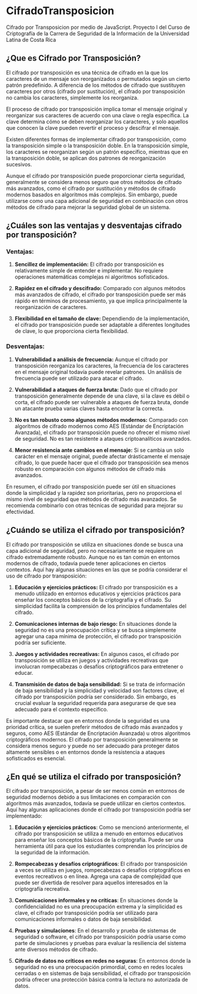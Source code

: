 # CifradoTransposicion
Cifrado por Transposicion por medio de JavaScript. Proyecto I del Curso de Criptografía de la Carrera de Seguridad de la Información de la Universidad Latina de Costa Rica

## ¿Que es Cifrado por Transposición?
El cifrado por transposición es una técnica de cifrado en la que los caracteres de un mensaje son reorganizados o permutados según un cierto patrón predefinido. A diferencia de los métodos de cifrado que sustituyen caracteres por otros (cifrado por sustitución), el cifrado por transposición no cambia los caracteres, simplemente los reorganiza.

El proceso de cifrado por transposición implica tomar el mensaje original y reorganizar sus caracteres de acuerdo con una clave o regla específica. La clave determina cómo se deben reorganizar los caracteres, y solo aquellos que conocen la clave pueden revertir el proceso y descifrar el mensaje.

Existen diferentes formas de implementar cifrado por transposición, como la transposición simple o la transposición doble. En la transposición simple, los caracteres se reorganizan según un patrón específico, mientras que en la transposición doble, se aplican dos patrones de reorganización sucesivos.

Aunque el cifrado por transposición puede proporcionar cierta seguridad, generalmente se considera menos seguro que otros métodos de cifrado más avanzados, como el cifrado por sustitución y métodos de cifrado modernos basados en algoritmos más complejos. Sin embargo, puede utilizarse como una capa adicional de seguridad en combinación con otros métodos de cifrado para mejorar la seguridad global de un sistema.

## ¿Cuáles son las ventajas y desventajas cifrado por transposición? 

### Ventajas:

1. **Sencillez de implementación:** El cifrado por transposición es relativamente simple de entender e implementar. No requiere operaciones matemáticas complejas ni algoritmos sofisticados.

2. **Rapidez en el cifrado y descifrado:** Comparado con algunos métodos más avanzados de cifrado, el cifrado por transposición puede ser más rápido en términos de procesamiento, ya que implica principalmente la reorganización de caracteres.

3. **Flexibilidad en el tamaño de clave:** Dependiendo de la implementación, el cifrado por transposición puede ser adaptable a diferentes longitudes de clave, lo que proporciona cierta flexibilidad.

### Desventajas:

1. **Vulnerabilidad a análisis de frecuencia:** Aunque el cifrado por transposición reorganiza los caracteres, la frecuencia de los caracteres en el mensaje original todavía puede revelar patrones. Un análisis de frecuencia puede ser utilizado para atacar el cifrado.

2. **Vulnerabilidad a ataques de fuerza bruta:** Dado que el cifrado por transposición generalmente depende de una clave, si la clave es débil o corta, el cifrado puede ser vulnerable a ataques de fuerza bruta, donde un atacante prueba varias claves hasta encontrar la correcta.

3. **No es tan robusto como algunos métodos modernos:** Comparado con algoritmos de cifrado modernos como AES (Estándar de Encriptación Avanzada), el cifrado por transposición puede no ofrecer el mismo nivel de seguridad. No es tan resistente a ataques criptoanalíticos avanzados.

4. **Menor resistencia ante cambios en el mensaje:** Si se cambia un solo carácter en el mensaje original, puede afectar drásticamente el mensaje cifrado, lo que puede hacer que el cifrado por transposición sea menos robusto en comparación con algunos métodos de cifrado más avanzados.

En resumen, el cifrado por transposición puede ser útil en situaciones donde la simplicidad y la rapidez son prioritarias, pero no proporciona el mismo nivel de seguridad que métodos de cifrado más avanzados. Se recomienda combinarlo con otras técnicas de seguridad para mejorar su efectividad.

## ¿Cuándo se utiliza el cifrado por transposición?
El cifrado por transposición se utiliza en situaciones donde se busca una capa adicional de seguridad, pero no necesariamente se requiere un cifrado extremadamente robusto. Aunque no es tan común en entornos modernos de cifrado, todavía puede tener aplicaciones en ciertos contextos. Aquí hay algunas situaciones en las que se podría considerar el uso de cifrado por transposición:

1. **Educación y ejercicios prácticos:** El cifrado por transposición es a menudo utilizado en entornos educativos y ejercicios prácticos para enseñar los conceptos básicos de la criptografía y el cifrado. Su simplicidad facilita la comprensión de los principios fundamentales del cifrado.

2. **Comunicaciones internas de bajo riesgo:** En situaciones donde la seguridad no es una preocupación crítica y se busca simplemente agregar una capa mínima de protección, el cifrado por transposición podría ser suficiente.

3. **Juegos y actividades recreativas:** En algunos casos, el cifrado por transposición se utiliza en juegos y actividades recreativas que involucran rompecabezas o desafíos criptográficos para entretener o educar.

4. **Transmisión de datos de baja sensibilidad:** Si se trata de información de baja sensibilidad y la simplicidad y velocidad son factores clave, el cifrado por transposición podría ser considerado. Sin embargo, es crucial evaluar la seguridad requerida para asegurarse de que sea adecuado para el contexto específico.

Es importante destacar que en entornos donde la seguridad es una prioridad crítica, se suelen preferir métodos de cifrado más avanzados y seguros, como AES (Estándar de Encriptación Avanzada) u otros algoritmos criptográficos modernos. El cifrado por transposición generalmente se considera menos seguro y puede no ser adecuado para proteger datos altamente sensibles o en entornos donde la resistencia a ataques sofisticados es esencial.

## ¿En qué se utiliza el cifrado por transposición?
El cifrado por transposición, a pesar de ser menos común en entornos de seguridad modernos debido a sus limitaciones en comparación con algoritmos más avanzados, todavía se puede utilizar en ciertos contextos. Aquí hay algunas aplicaciones donde el cifrado por transposición podría ser implementado:

1. **Educación y ejercicios prácticos**: Como se mencionó anteriormente, el cifrado por transposición se utiliza a menudo en entornos educativos para enseñar los conceptos básicos de la criptografía. Puede ser una herramienta útil para que los estudiantes comprendan los principios de la seguridad de la información.

2. **Rompecabezas y desafíos criptográficos**: El cifrado por transposición a veces se utiliza en juegos, rompecabezas o desafíos criptográficos en eventos recreativos o en línea. Agrega una capa de complejidad que puede ser divertida de resolver para aquellos interesados en la criptografía recreativa.

3. **Comunicaciones informales y no críticas**: En situaciones donde la confidencialidad no es una preocupación extrema y la simplicidad es clave, el cifrado por transposición podría ser utilizado para comunicaciones informales o datos de baja sensibilidad.

4. **Pruebas y simulaciones**: En el desarrollo y prueba de sistemas de seguridad o software, el cifrado por transposición podría usarse como parte de simulaciones y pruebas para evaluar la resiliencia del sistema ante diversos métodos de cifrado.

5. **Cifrado de datos no críticos en redes no seguras**: En entornos donde la seguridad no es una preocupación primordial, como en redes locales cerradas o en sistemas de baja sensibilidad, el cifrado por transposición podría ofrecer una protección básica contra la lectura no autorizada de datos.

